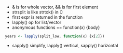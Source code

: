 - & is for whole vector, && is for first element
- strsplit is like strtok() in C
- first expr is returned in the function
- lapply() op for list/vector
- anonymous functions == function(x) {body}
```r
years <- lapply(split_low, function(x) {x[2]})
```
- sapply() simplify, lapply() vertical, sapply() horizontal

